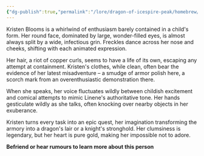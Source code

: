 ```yaml
---
{"dg-publish":true,"permalink":"/lore/dragon-of-icespire-peak/homebrew/npcs/phandalin/kristen-blooms/"}
---
```


Kristen Blooms is a whirlwind of enthusiasm barely contained in a child's form. Her round face, dominated by large, wonder-filled eyes, is almost always split by a wide, infectious grin. Freckles dance across her nose and cheeks, shifting with each animated expression.

Her hair, a riot of copper curls, seems to have a life of its own, escaping any attempt at containment. Kristen's clothes, while clean, often bear the evidence of her latest misadventure – a smudge of armor polish here, a scorch mark from an overenthusiastic demonstration there.

When she speaks, her voice fluctuates wildly between childish excitement and comical attempts to mimic Linene's authoritative tone. Her hands gesticulate wildly as she talks, often knocking over nearby objects in her exuberance.

Kristen turns every task into an epic quest, her imagination transforming the armory into a dragon's lair or a knight's stronghold. Her clumsiness is legendary, but her heart is pure gold, making her impossible not to adore.

**Befriend or hear rumours to learn more about this person**